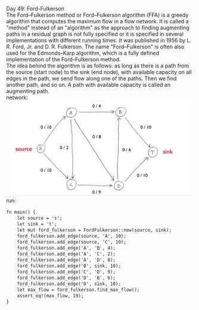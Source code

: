 Day 49: Ford-Fulkerson
<br>
The Ford–Fulkerson method or Ford–Fulkerson algorithm (FFA) is a greedy algorithm that computes the maximum flow in a flow network. It is called a "method" instead of an "algorithm" as the approach to finding augmenting paths in a residual graph is not fully specified or it is specified in several implementations with different running times. It was published in 1956 by L. R. Ford, Jr. and D. R. Fulkerson. The name "Ford–Fulkerson" is often also used for the Edmonds–Karp algorithm, which is a fully defined implementation of the Ford–Fulkerson method.
<br>
The idea behind the algorithm is as follows: as long as there is a path from the source (start node) to the sink (end node), with available capacity on all edges in the path, we send flow along one of the paths. Then we find another path, and so on. A path with available capacity is called an augmenting path.
<br>
network:
![alt text](network.png)
<br>
run:
```
fn main() {
    let source = 's';
    let sink = 't';
    let mut ford_fulkerson = FordFulkerson::new(source, sink);
    ford_fulkerson.add_edge(source, 'A', 10);
    ford_fulkerson.add_edge(source, 'C', 10);
    ford_fulkerson.add_edge('A', 'B', 4);
    ford_fulkerson.add_edge('A', 'C', 2);
    ford_fulkerson.add_edge('A', 'D', 8);
    ford_fulkerson.add_edge('B', sink, 10);
    ford_fulkerson.add_edge('C', 'D', 9);
    ford_fulkerson.add_edge('D', 'B', 6);
    ford_fulkerson.add_edge('D', sink, 10);
    let max_flow = ford_fulkerson.find_max_flow();
    assert_eq!(max_flow, 19);
}
```